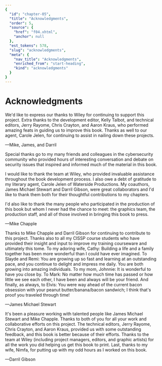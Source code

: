 ```yaml
---
{
  "id": "chapter-05",
  "title": "Acknowledgments",
  "order": 5,
  "source": {
    "href": "f04.xhtml",
    "anchor": null
  },
  "est_tokens": 578,
  "slug": "acknowledgments",
  "meta": {
    "nav_title": "Acknowledgments",
    "enriched_from": "start-heading",
    "kind": "acknowledgments"
  }
}
---
```

# Acknowledgments

We'd like to express our thanks to Wiley for continuing to support this project. Extra thanks to the development editor, Kelly Talbot, and technical editors, Jerry Rayome, Chris Crayton, and Aaron Kraus, who performed amazing feats in guiding us to improve this book. Thanks as well to our agent, Carole Jelen, for continuing to assist in nailing down these projects.

—Mike, James, and Darril

Special thanks go to my many friends and colleagues in the cybersecurity community who provided hours of interesting conversation and debate on security issues that inspired and informed much of the material in this book.

I would like to thank the team at Wiley, who provided invaluable assistance throughout the book development process. I also owe a debt of gratitude to my literary agent, Carole Jelen of Waterside Productions. My coauthors, James Michael Stewart and Darril Gibson, were great collaborators and I'd like to thank them both for their thoughtful contributions to my chapters.

I'd also like to thank the many people who participated in the production of this book but whom I never had the chance to meet: the graphics team, the production staff, and all of those involved in bringing this book to press.

—Mike Chapple

Thanks to Mike Chapple and Darril Gibson for continuing to contribute to this project. Thanks also to all my CISSP course students who have provided their insight and input to improve my training courseware and ultimately this tome. To my adoring wife, Cathy: Building a life and a family together has been more wonderful than I could have ever imagined. To Slayde and Remi: You are growing up so fast and learning at an outstanding pace, and you continue to delight and impress me daily. You are both growing into amazing individuals. To my mom, Johnnie: It is wonderful to have you close by. To Mark: No matter how much time has passed or how little we see each other, I have been and always will be your friend. And finally, as always, to Elvis: You were way ahead of the current bacon obsession with your peanut butter/banana/bacon sandwich; I think that's proof you traveled through time!

—James Michael Stewart

It's been a pleasure working with talented people like James Michael Stewart and Mike Chapple. Thanks to both of you for all your work and collaborative efforts on this project. The technical editors, Jerry Rayome, Chris Crayton, and Aaron Kraus, provided us with some outstanding feedback, and this book is better because of their efforts. Thanks to the team at Wiley (including project managers, editors, and graphic artists) for all the work you did helping us get this book to print. Last, thanks to my wife, Nimfa, for putting up with my odd hours as I worked on this book.

—Darril Gibson
